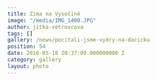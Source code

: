 ```yaml
---
title: Zima na Vysočině
image: "/media/IMG_1400.JPG"
author: jitka-vetrovcova
tags: []
gallery: /news/pocitali-jsme-vydry-na-dacicku
position: 54
date: 2016-05-18 20:37:09.000000000 Z
category: gallery
layout: photo
---
```

